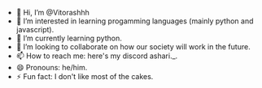 - 👋 Hi, I’m @Vitorashhh
- 👀 I’m interested in learning progamming languages (mainly python and javascript).
- 🌱 I’m currently learning python.
- 💞️ I’m looking to collaborate on how our society will work in the future.
- 📫 How to reach me: here's my discord ashari._.
- 😄 Pronouns: he/him.
- ⚡ Fun fact: I don't like most of the cakes.

<!---
Vitorashhh/Vitorashhh is a ✨ special ✨ repository because its `README.md` (this file) appears on your GitHub profile.
You can click the Preview link to take a look at your changes.
--->
